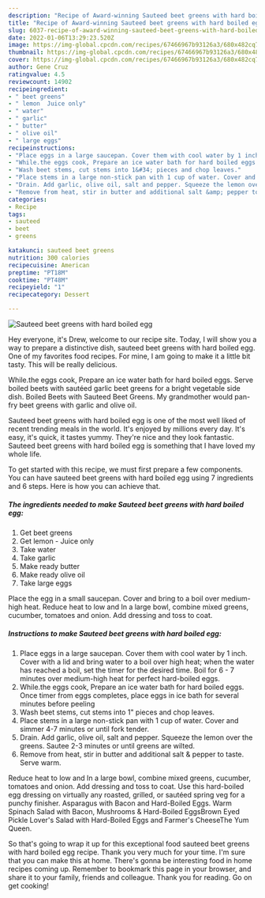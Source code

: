 ```yaml
---
description: "Recipe of Award-winning Sauteed beet greens with hard boiled egg"
title: "Recipe of Award-winning Sauteed beet greens with hard boiled egg"
slug: 6037-recipe-of-award-winning-sauteed-beet-greens-with-hard-boiled-egg
date: 2022-01-06T13:29:23.520Z
image: https://img-global.cpcdn.com/recipes/67466967b93126a3/680x482cq70/sauteed-beet-greens-with-hard-boiled-egg-recipe-main-photo.jpg
thumbnail: https://img-global.cpcdn.com/recipes/67466967b93126a3/680x482cq70/sauteed-beet-greens-with-hard-boiled-egg-recipe-main-photo.jpg
cover: https://img-global.cpcdn.com/recipes/67466967b93126a3/680x482cq70/sauteed-beet-greens-with-hard-boiled-egg-recipe-main-photo.jpg
author: Gene Cruz
ratingvalue: 4.5
reviewcount: 14902
recipeingredient:
- " beet greens"
- " lemon  Juice only"
- " water"
- " garlic"
- " butter"
- " olive oil"
- " large eggs"
recipeinstructions:
- "Place eggs in a large saucepan. Cover them with cool water by 1 inch. Cover with a lid and bring water to a boil over high heat; when the water has reached a boil, set the timer for the desired time. Boil for 6 - 7 minutes over medium-high heat for perfect hard-boiled eggs."
- "While.the eggs cook, Prepare an ice water bath for hard boiled eggs. Once timer from eggs completes, place eggs in ice bath for several minutes before peeling"
- "Wash beet stems, cut stems into 1&#34; pieces and chop leaves."
- "Place stems in a large non-stick pan with 1 cup of water. Cover and simmer 4-7 minutes or until fork tender."
- "Drain. Add garlic, olive oil, salt and pepper. Squeeze the lemon over the greens. Sautee 2-3 minutes or until greens are wilted."
- "Remove from heat, stir in butter and additional salt &amp; pepper to taste. Serve warm."
categories:
- Recipe
tags:
- sauteed
- beet
- greens

katakunci: sauteed beet greens 
nutrition: 300 calories
recipecuisine: American
preptime: "PT18M"
cooktime: "PT48M"
recipeyield: "1"
recipecategory: Dessert

---
```



![Sauteed beet greens with hard boiled egg](https://img-global.cpcdn.com/recipes/67466967b93126a3/680x482cq70/sauteed-beet-greens-with-hard-boiled-egg-recipe-main-photo.jpg)

Hey everyone, it's Drew, welcome to our recipe site. Today, I will show you a way to prepare a distinctive dish, sauteed beet greens with hard boiled egg. One of my favorites food recipes. For mine, I am going to make it a little bit tasty. This will be really delicious.

While.the eggs cook, Prepare an ice water bath for hard boiled eggs. Serve boiled beets with sautéed garlic beet greens for a bright vegetable side dish. Boiled Beets with Sauteed Beet Greens. My grandmother would pan-fry beet greens with garlic and olive oil.

Sauteed beet greens with hard boiled egg is one of the most well liked of recent trending meals in the world. It's enjoyed by millions every day. It's easy, it's quick, it tastes yummy. They're nice and they look fantastic. Sauteed beet greens with hard boiled egg is something that I have loved my whole life.


To get started with this recipe, we must first prepare a few components. You can have sauteed beet greens with hard boiled egg using 7 ingredients and 6 steps. Here is how you can achieve that.

<!--inarticleads1-->

##### The ingredients needed to make Sauteed beet greens with hard boiled egg:

1. Get  beet greens
1. Get  lemon - Juice only
1. Take  water
1. Take  garlic
1. Make ready  butter
1. Make ready  olive oil
1. Take  large eggs


Place the egg in a small saucepan. Cover and bring to a boil over medium-high heat. Reduce heat to low and In a large bowl, combine mixed greens, cucumber, tomatoes and onion. Add dressing and toss to coat. 

<!--inarticleads2-->

##### Instructions to make Sauteed beet greens with hard boiled egg:

1. Place eggs in a large saucepan. Cover them with cool water by 1 inch. Cover with a lid and bring water to a boil over high heat; when the water has reached a boil, set the timer for the desired time. Boil for 6 - 7 minutes over medium-high heat for perfect hard-boiled eggs.
1. While.the eggs cook, Prepare an ice water bath for hard boiled eggs. Once timer from eggs completes, place eggs in ice bath for several minutes before peeling
1. Wash beet stems, cut stems into 1&#34; pieces and chop leaves.
1. Place stems in a large non-stick pan with 1 cup of water. Cover and simmer 4-7 minutes or until fork tender.
1. Drain. Add garlic, olive oil, salt and pepper. Squeeze the lemon over the greens. Sautee 2-3 minutes or until greens are wilted.
1. Remove from heat, stir in butter and additional salt &amp; pepper to taste. Serve warm.


Reduce heat to low and In a large bowl, combine mixed greens, cucumber, tomatoes and onion. Add dressing and toss to coat. Use this hard-boiled egg dressing on virtually any roasted, grilled, or sautéed spring veg for a punchy finisher. Asparagus with Bacon and Hard-Boiled Eggs. Warm Spinach Salad with Bacon, Mushrooms &amp; Hard-Boiled EggsBrown Eyed Pickle Lover&#39;s Salad with Hard-Boiled Eggs and Farmer&#39;s CheeseThe Yum Queen. 

So that's going to wrap it up for this exceptional food sauteed beet greens with hard boiled egg recipe. Thank you very much for your time. I'm sure that you can make this at home. There's gonna be interesting food in home recipes coming up. Remember to bookmark this page in your browser, and share it to your family, friends and colleague. Thank you for reading. Go on get cooking!
